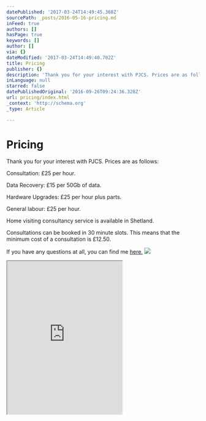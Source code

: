 ```yaml
---
datePublished: '2017-03-24T14:49:45.368Z'
sourcePath: _posts/2016-05-16-pricing.md
inFeed: true
authors: []
hasPage: true
keywords: []
author: []
via: {}
dateModified: '2017-03-24T14:49:40.702Z'
title: Pricing
publisher: {}
description: 'Thank you for your interest with PJCS. Prices are as follows:'
inLanguage: null
starred: false
datePublishedOriginal: '2016-09-26T09:24:36.328Z'
url: pricing/index.html
_context: 'http://schema.org'
_type: Article

---
```

# Pricing

Thank you for your interest with PJCS. Prices are as follows:

Consultation: £25 per hour.

Data Recovery: £15 per 50Gb of data.

Hardware Upgrades: £25 per hour plus parts.

General labour: £25 per hour.

Home visiting consultancy service is available in Shetland.

Consultations can be booked in 30 minute slots. This means that the minimum cost of a consultation is £12.50\.

If you have any questions at all, you can find me [here.][0]
![](https://the-grid-user-content.s3-us-west-2.amazonaws.com/c292bedd-9bb9-4570-a710-b45af49c8a89.jpg)

<iframe src="https://the-grid.github.io/ed-userhtml/?g=eJxNUbFuwyAQ3fMV1wmsxjCkXVw7VZV0qNQlYxVlQEBqKgou4FpV4n8v2InjW-7peNy7u1fe5TlsahYcg5NWQTqme8jz9aL03KkmrBcQAx9bw4OyBosldEvgGZyGhxQdGRu8baECtHp_6F52rN5-OLVrV-oRPU3MX-bAR5Ig3EkW5KuW39IEjEYtlN2o3Z4fInNI5zNM-nPhYbLEID8XagSRvD9kpGl9jZn7bJOAnzXub9AT5v8Mj3-Da-W87l2qYkG05SzpksbZYLnVUFVxyTqExhcInidYjKhA2dTmHhClnGlN-HAfoiy9oC8_u4o6JqVaMpHBmAlrGmnEplZa4OvwfYaF5cM-0QNlhI1GoPH06XIlvTpWJlPp1VU6t_Ufm6CNnA" height="400" style=""></iframe>



[0]: https://www.facebook.com/PhillipJohnsonConsultancy/timeline